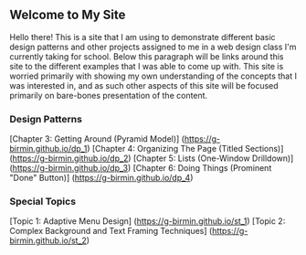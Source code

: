 ## Welcome to My Site

Hello there!
This is a site that I am using to demonstrate different basic design patterns and other projects assigned to me in a web design class I'm currently taking for school. Below this paragraph will be links around this site to the different examples that I was able to come up with. This site is worried primarily with showing my own understanding of the concepts that I was interested in, and as such other aspects of this site will be focused primarily on bare-bones presentation of the content.

### Design Patterns

 [Chapter 3: Getting Around (Pyramid Model)] (https://g-birmin.github.io/dp_1)
 [Chapter 4: Organizing The Page (Titled Sections)] (https://g-birmin.github.io/dp_2)
 [Chapter 5: Lists (One-Window Drilldown)] (https://g-birmin.github.io/dp_3)
 [Chapter 6: Doing Things (Prominent "Done" Button)] (https://g-birmin.github.io/dp_4)

### Special Topics

 [Topic 1: Adaptive Menu Design] (https://g-birmin.github.io/st_1)
 [Topic 2: Complex Background and Text Framing Techniques] (https://g-birmin.github.io/st_2)

